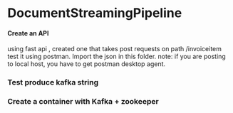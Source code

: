 # DocumentStreamingPipeline

#### Create an API 
using fast api , created one that takes post requests on path /invoiceitem
test it using postman. Import the json in this folder. 
note: if you are posting to local host, you have to get postman desktop agent. 

### Test produce kafka string

### Create a container with Kafka + zookeeper  
